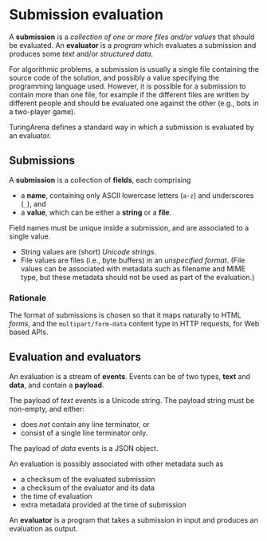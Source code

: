 # Submission evaluation

A **submission** is a *collection of one or more files and/or values*
that should be evaluated.
An **evaluator** is a *program* which evaluates a submission
and produces some *text* and/or *structured data*.

For algorithmic problems, a submission is usually a single file
containing the source code of the solution,
and possibly a value specifying the programming language used.
However, it is possible for a submission to contain more than one file,
for example if the different files are written by different people
and should be evaluated one against the other
(e.g., bots in a two-player game).

TuringArena defines a standard way in which a submission
is evaluated by an evaluator.

## Submissions

A **submission** is a collection of **fields**, each comprising

- a **name**, containing only ASCII lowercase letters (`a-z`) and underscores (`_`), and
- a **value**, which can be either a **string** or a **file**.

Field names must be unique inside a submission, and are associated to a single value.

- String values are (short) *Unicode strings*.
- File values are files (i.e., byte buffers) in an *unspecified format*.
(File values can be associated with metadata such as filename and MIME type,
but these metadata should not be used as part of the evaluation.)

### Rationale

The format of submissions is chosen so that it maps naturally to HTML *forms*,
and the `multipart/form-data` content type in HTTP requests, for Web based APIs.

## Evaluation and evaluators

An evaluation is a stream of **events**.
Events can be of two types, **text** and **data**,
and contain a **payload**.

The payload of *text* events is a Unicode string.
The payload string must be non-empty, and either:
- does *not* contain any line terminator, or
- consist of a single line terminator only.

The payload of *data* events is a JSON object.

An evaluation is possibly associated with other metadata such as
- a checksum of the evaluated submission
- a checksum of the evaluator and its data
- the time of evaluation
- extra metadata provided at the time of submission

An **evaluator** is a program that takes a submission in input
and produces an evaluation as output.

